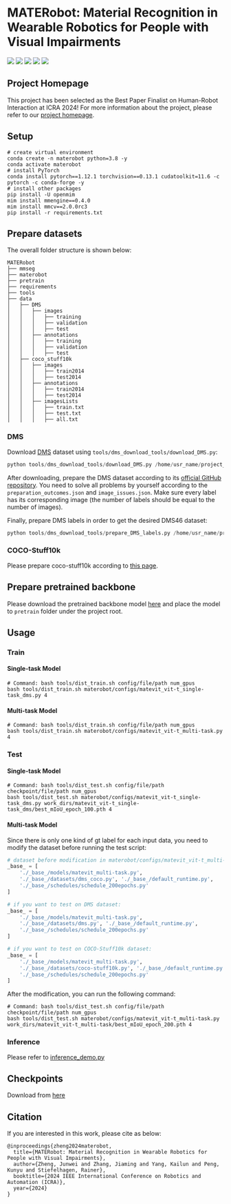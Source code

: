 # MATERobot: Material Recognition in Wearable Robotics for People with Visual Impairments

<p>
<a href="https://arxiv.org/pdf/2302.14595v1.pdf">
    <img src="https://img.shields.io/badge/PDF-arXiv-brightgreen" /></a>
<a href="https://junweizheng93.github.io/publications/MATERobot/MATERobot.html">
    <img src="https://img.shields.io/badge/Project-Homepage-red" /></a>
<a href="https://pytorch.org/get-started/previous-versions/#linux-and-windows">
    <img src="https://img.shields.io/badge/Framework-PyTorch%201.12.1-orange" /></a>
<a href="https://github.com/open-mmlab/mmsegmentation/tree/1.x">
    <img src="https://img.shields.io/badge/Framework-mmsegmentation%201.x-yellowgreen" /></a>
<a href="https://github.com/JunweiZheng93/MATERobot/blob/main/LICENSE">
    <img src="https://img.shields.io/badge/License-Apache_2.0-blue.svg" /></a>
</p>

## Project Homepage

This project has been selected as the Best Paper Finalist on Human-Robot Interaction at ICRA 2024! For more information about the project, please refer to our [project homepage](https://junweizheng93.github.io/publications/MATERobot/MATERobot.html).

## Setup

```shell
# create virtual environment
conda create -n materobot python=3.8 -y
conda activate materobot
# install PyTorch
conda install pytorch==1.12.1 torchvision==0.13.1 cudatoolkit=11.6 -c pytorch -c conda-forge -y
# install other packages
pip install -U openmim
mim install mmengine==0.4.0
mim install mmcv==2.0.0rc3
pip install -r requirements.txt
```

## Prepare datasets

The overall folder structure is shown below:

```text
MATERobot
├── mmseg
├── materobot
├── pretrain
├── requirements
├── tools
├── data
│   ├── DMS
│   │   ├── images
│   │   │   ├── training
│   │   │   ├── validation
│   │   │   ├── test
│   │   ├── annotations
│   │   │   ├── training
│   │   │   ├── validation
│   │   │   ├── test
│   ├── coco_stuff10k
│   │   ├── images
│   │   │   ├── train2014
│   │   │   ├── test2014
│   │   ├── annotations
│   │   │   ├── train2014
│   │   │   ├── test2014
│   │   ├── imagesLists
│   │   │   ├── train.txt
│   │   │   ├── test.txt
│   │   │   ├── all.txt
```

### DMS

Download [DMS](https://arxiv.org/abs/2207.10614) dataset using `tools/dms_download_tools/download_DMS.py`:

```python
python tools/dms_download_tools/download_DMS.py /home/usr_name/project_root/data
```

After downloading, prepare the DMS dataset according to its [official GitHub repository](https://github.com/apple/ml-dms-dataset#sample-code).
You need to solve all problems by yourself according to the `preparation_outcomes.json` and `image_issues.json`.
Make sure every label has its corresponding image (the number of labels should be equal to the number of images).

Finally, prepare DMS labels in order to get the desired DMS46 dataset:

```python
python tools/dms_download_tools/prepare_DMS_labels.py /home/usr_name/project_root/data/DMS_v1
```

### COCO-Stuff10k

Please prepare coco-stuff10k according to [this page](https://github.com/open-mmlab/mmsegmentation/blob/1.x/docs/en/user_guides/2_dataset_prepare.md#coco-stuff-10k).

## Prepare pretrained backbone

Please download the pretrained backbone model [here](https://drive.google.com/drive/folders/1TIF5ZUXWRB7688l8l2-KVBJGZVzBCuaV?usp=share_link)
and place the model to `pretrain` folder under the project root.

## Usage

### Train

#### Single-task Model

```shell
# Command: bash tools/dist_train.sh config/file/path num_gpus
bash tools/dist_train.sh materobot/configs/matevit_vit-t_single-task_dms.py 4
```

#### Multi-task Model

```shell
# Command: bash tools/dist_train.sh config/file/path num_gpus
bash tools/dist_train.sh materobot/configs/matevit_vit-t_multi-task.py 4
```

### Test

#### Single-task Model

```shell
# Command: bash tools/dist_test.sh config/file/path checkpoint/file/path num_gpus
bash tools/dist_test.sh materobot/configs/matevit_vit-t_single-task_dms.py work_dirs/matevit_vit-t_single-task_dms/best_mIoU_epoch_100.pth 4
```

#### Multi-task Model

Since there is only one kind of gt label for each input data, you need to modify the dataset before running the test script:

```python
# dataset before modification in materobot/configs/matevit_vit-t_multi-task.py:
_base_ = [
    './_base_/models/matevit_multi-task.py',
    './_base_/datasets/dms_coco.py', './_base_/default_runtime.py',
    './_base_/schedules/schedule_200epochs.py'
]

# if you want to test on DMS dataset:
_base_ = [
    './_base_/models/matevit_multi-task.py',
    './_base_/datasets/dms.py', './_base_/default_runtime.py',
    './_base_/schedules/schedule_200epochs.py'
]

# if you want to test on COCO-Stuff10k dataset:
_base_ = [
    './_base_/models/matevit_multi-task.py',
    './_base_/datasets/coco-stuff10k.py', './_base_/default_runtime.py',
    './_base_/schedules/schedule_200epochs.py'
]
```

After the modification, you can run the following command:

```shell
# Command: bash tools/dist_test.sh config/file/path checkpoint/file/path num_gpus
bash tools/dist_test.sh materobot/configs/matevit_vit-t_multi-task.py work_dirs/matevit_vit-t_multi-task/best_mIoU_epoch_200.pth 4
```

### Inference

Please refer to [inference_demo.py](tools/inference_demo.py)

## Checkpoints

Download from [here](https://drive.google.com/drive/folders/1yN-lUu5DLcIYmWum6cMlrkWW5b2juPZB?usp=sharing)

## Citation

If you are interested in this work, please cite as below:

```text
@inproceedings{zheng2024materobot,
  title={MATERobot: Material Recognition in Wearable Robotics for People with Visual Impairments},
  author={Zheng, Junwei and Zhang, Jiaming and Yang, Kailun and Peng, Kunyu and Stiefelhagen, Rainer},
  booktitle={2024 IEEE International Conference on Robotics and Automation (ICRA)},
  year={2024}
}
```
